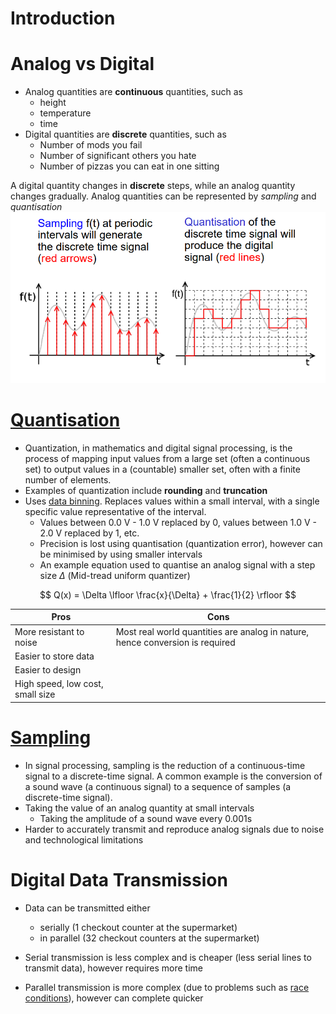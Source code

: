 # Introduction

# Analog vs Digital

- Analog quantities are **continuous** quantities, such as
  - height
  - temperature
  - time
- Digital quantities are **discrete** quantities, such as
  - Number of mods you fail
  - Number of significant others you hate
  - Number of pizzas you can eat in one sitting

A digital quantity changes in **discrete** steps, while an analog quantity changes gradually. Analog quantities can be represented by _sampling_ and _quantisation_
![Sampling vs Quantisation](/public/sampling_vs_quantisation.png)

# [Quantisation](<https://en.wikipedia.org/wiki/Quantization_(signal_processing)>)

- Quantization, in mathematics and digital signal processing, is the process of mapping input values from a large set (often a continuous set) to output values in a (countable) smaller set, often with a finite number of elements.
- Examples of quantization include **rounding** and **truncation**
- Uses [data binning](https://en.wikipedia.org/wiki/Data_binning). Replaces values within a small interval, with a single specific value representative of the interval.
  - Values between 0.0 V - 1.0 V replaced by 0, values between 1.0 V - 2.0 V replaced by 1, etc.
  - Precision is lost using quantisation (quantization error), however can be minimised by using smaller intervals
  - An example equation used to quantise an analog signal with a step size $\Delta$ (Mid-tread uniform quantizer)

$$
Q(x) = \Delta \lfloor \frac{x}{\Delta} + \frac{1}{2} \rfloor
$$

| Pros                             | Cons                                                                          |
| -------------------------------- | ----------------------------------------------------------------------------- |
| More resistant to noise          | Most real world quantities are analog in nature, hence conversion is required |
| Easier to store data             |
| Easier to design                 |
| High speed, low cost, small size |

# [Sampling](<https://en.wikipedia.org/wiki/Sampling_(signal_processing)>)

- In signal processing, sampling is the reduction of a continuous-time signal to a discrete-time signal. A common example is the conversion of a sound wave (a continuous signal) to a sequence of samples (a discrete-time signal).
- Taking the value of an analog quantity at small intervals
  - Taking the amplitude of a sound wave every 0.001s
- Harder to accurately transmit and reproduce analog signals due to noise and technological limitations

# Digital Data Transmission

- Data can be transmitted either

  - serially (1 checkout counter at the supermarket)
  - in parallel (32 checkout counters at the supermarket)

- Serial transmission is less complex and is cheaper (less serial lines to transmit data), however requires more time
- Parallel transmission is more complex (due to problems such as [race conditions](https://en.wikipedia.org/wiki/Race_condition)), however can complete quicker
